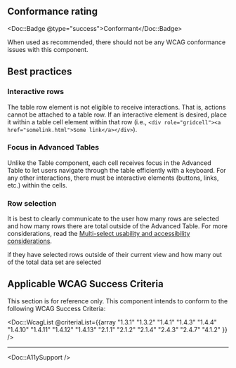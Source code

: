 ## Conformance rating

<!-- Update conformance rating badge with correct status -->
<Doc::Badge @type="success">Conformant</Doc::Badge>

When used as recommended, there should not be any WCAG conformance issues with this component.

## Best practices

### Interactive rows

The table row element is not eligible to receive interactions. That is, actions cannot be attached to a table row. If an interactive element is desired, place it within a table cell element within that row (i.e., `<div role="gridcell"><a href="somelink.html">Some link</a></div>`).

### Focus in Advanced Tables

Unlike the Table component, each cell receives focus in the Advanced Table to let users navigate through the table efficiently with a keyboard. For any other interactions, there must be interactive elements (buttons, links, etc.) within the cells. 

### Row selection

It is best to clearly communicate to the user how many rows are selected and how many rows there are total outside of the Advanced Table. For more considerations, read the [Multi-select usability and accessibility considerations](/components/table/advanced-table?tab=code#usability-and-accessibility-considerations).

if they have selected rows outside of their current view and how many out of the total data set are selected

## Applicable WCAG Success Criteria

This section is for reference only. This component intends to conform to the following WCAG Success Criteria:

<Doc::WcagList @criteriaList={{array "1.3.1" "1.3.2" "1.4.1" "1.4.3" "1.4.4" "1.4.10" "1.4.11" "1.4.12" "1.4.13" "2.1.1" "2.1.2" "2.1.4" "2.4.3" "2.4.7" "4.1.2" }} />

---

<Doc::A11ySupport />
